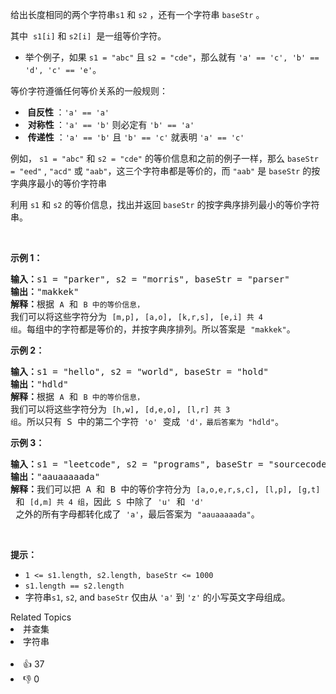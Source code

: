 <p>给出长度相同的两个字符串<code>s1</code> 和&nbsp;<code>s2</code>&nbsp;，还有一个字符串&nbsp;<code>baseStr</code>&nbsp;。</p>

<p>其中 &nbsp;<code>s1[i]</code>&nbsp;和&nbsp;<code>s2[i]</code>&nbsp; 是一组等价字符。</p>

<ul> 
 <li>举个例子，如果&nbsp;<code>s1 = "abc"</code> 且&nbsp;<code>s2 = "cde"</code>，那么就有&nbsp;<code>'a' == 'c', 'b' == 'd', 'c' == 'e'</code>。</li> 
</ul>

<p>等价字符遵循任何等价关系的一般规则：</p>

<ul> 
 <li><strong>&nbsp;自反性&nbsp;</strong>：<code>'a' == 'a'</code></li> 
 <li>&nbsp;<strong>对称性&nbsp;</strong>：<code>'a' == 'b'</code> 则必定有 <code>'b' == 'a'</code></li> 
 <li>&nbsp;<strong>传递性</strong> ：<code>'a' == 'b'</code> 且 <code>'b' == 'c'</code> 就表明 <code>'a' == 'c'</code></li> 
</ul>

<p>例如，&nbsp;<code>s1 = "abc"</code>&nbsp;和&nbsp;<code>s2 = "cde"</code>&nbsp;的等价信息和之前的例子一样，那么&nbsp;<code>baseStr = "eed"</code>&nbsp;, <code>"acd"</code>&nbsp;或&nbsp;<code>"aab"</code>，这三个字符串都是等价的，而&nbsp;<code>"aab"</code>&nbsp;是&nbsp;<code>baseStr</code>&nbsp;的按字典序最小的等价字符串</p>

<p>利用<em>&nbsp;</em><code>s1</code>&nbsp;和&nbsp;<code>s2</code>&nbsp;的等价信息，找出并返回<em>&nbsp;</em><code>baseStr</code><em>&nbsp;</em>的按字典序排列最小的等价字符串。</p>

<p>&nbsp;</p>

<p><strong>示例 1：</strong></p>

<pre>
<strong>输入：</strong>s1 = "parker", s2 = "morris", baseStr = "parser"
<strong>输出：</strong>"makkek"
<strong>解释：</strong>根据 <span><code>A</code></span> 和 <span><code>B 中的等价信息，</code></span>我们可以将这些字符分为 <span><code>[m,p]</code></span>, <span><code>[a,o]</code></span>, <span><code>[k,r,s]</code></span>, <span><code>[e,i] 共 4 组</code></span>。每组中的字符都是等价的，并按字典序排列。所以答案是 <span><code>"makkek"</code></span>。
</pre>

<p><strong>示例 2：</strong></p>

<pre>
<strong>输入：</strong>s1 = "hello", s2 = "world", baseStr = "hold"
<strong>输出：</strong>"hdld"
<strong>解释：</strong>根据 <span><code>A</code></span> 和 <span><code>B 中的等价信息，</code></span>我们可以将这些字符分为 <span><code>[h,w]</code></span>, <span><code>[d,e,o]</code></span>, <span><code>[l,r] 共 3 组</code></span>。所以只有 S 中的第二个字符 <span><code>'o'</code></span> 变成 <span><code>'d'，最后答案为 </code></span><span><code>"hdld"</code></span>。
</pre>

<p><strong>示例 3：</strong></p>

<pre>
<strong>输入：</strong>s1 = "leetcode", s2 = "programs", baseStr = "sourcecode"
<strong>输出：</strong>"aauaaaaada"
<strong>解释：</strong>我们可以把 A 和 B 中的等价字符分为 <span><code>[a,o,e,r,s,c]</code></span>, <span><code>[l,p]</code></span>, <span><code>[g,t]</code></span> 和 <span><code>[d,m] 共 4 组</code></span>，因此 <span><code>S</code></span> 中除了 <span><code>'u'</code></span> 和 <span><code>'d'</code></span> 之外的所有字母都转化成了 <span><code>'a'</code></span>，最后答案为 <span><code>"aauaaaaada"</code></span>。
</pre>

<p>&nbsp;</p>

<p><strong>提示：</strong></p>

<ul> 
 <li><code>1 &lt;= s1.length, s2.length, baseStr &lt;= 1000</code></li> 
 <li><code>s1.length == s2.length</code></li> 
 <li>字符串<code>s1</code>,&nbsp;<code>s2</code>, and&nbsp;<code>baseStr</code>&nbsp;仅由从&nbsp;<code>'a'</code> 到&nbsp;<code>'z'</code>&nbsp;的小写英文字母组成。</li> 
</ul>

<div><div>Related Topics</div><div><li>并查集</li><li>字符串</li></div></div><br><div><li>👍 37</li><li>👎 0</li></div>